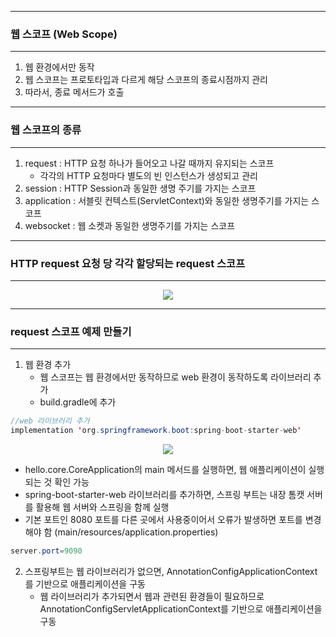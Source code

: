 -----
### 웹 스코프 (Web Scope)
-----
1. 웹 환경에서만 동작
2. 웹 스코프는 프로토타입과 다르게 해당 스코프의 종료시점까지 관리
3. 따라서, 종료 메서드가 호출

-----
### 웹 스코프의 종류
-----
1. request : HTTP 요청 하나가 들어오고 나갈 때까지 유지되는 스코프
   - 각각의 HTTP 요청마다 별도의 빈 인스턴스가 생성되고 관리
2. session : HTTP Session과 동일한 생명 주기를 가지는 스코프
3. application : 서블릿 컨텍스트(ServletContext)와 동일한 생명주기를 가지는 스코프
4. websocket : 웹 소켓과 동일한 생명주기를 가지는 스코프

-----
### HTTP request 요청 당 각각 할당되는 request 스코프
-----
<div align="center">
<img src="https://github.com/sooyounghan/Spring/assets/34672301/bb47c821-f4a6-4d4a-9a90-933996553220">
</div>

-----
### request 스코프 예제 만들기
-----
1. 웹 환경 추가
   - 웹 스코프는 웹 환경에서만 동작하므로 web 환경이 동작하도록 라이브러리 추가
   - build.gradle에 추가
```java
//web 라이브러리 추가
implementation 'org.springframework.boot:spring-boot-starter-web'
```
<div align="center">
<img src="https://github.com/sooyounghan/Spring/assets/34672301/852438b3-7537-46de-9c3a-8c5ab57e1289">
</div>

  - hello.core.CoreApplication의 main 메서드를 실행하면, 웹 애플리케이션이 실행되는 것 확인 가능
  - spring-boot-starter-web 라이브러리를 추가하면, 스프링 부트는 내장 톰캣 서버를 활용해 웹 서버와 스프링을 함께 실행
  - 기본 포트인 8080 포트를 다른 곳에서 사용중이어서 오류가 발생하면 포트를 변경해야 함 (main/resources/application.properties)
```java
server.port=9090
```

2. 스프링부트는 웹 라이브러리가 없으면, AnnotationConfigApplicationContext를 기반으로 애플리케이션을 구동
   - 웹 라이브러리가 추가되면서 웹과 관련된 환경들이 필요하므로 AnnotationConfigServletApplicationContext를 기반으로 애플리케이션을 구동
